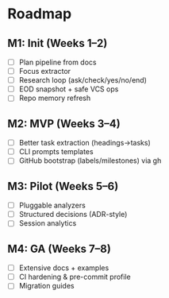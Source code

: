 # Roadmap

## M1: Init (Weeks 1–2)
- [ ] Plan pipeline from docs
- [ ] Focus extractor
- [ ] Research loop (ask/check/yes/no/end)
- [ ] EOD snapshot + safe VCS ops
- [ ] Repo memory refresh

## M2: MVP (Weeks 3–4)
- [ ] Better task extraction (headings→tasks)
- [ ] CLI prompts templates
- [ ] GitHub bootstrap (labels/milestones) via gh

## M3: Pilot (Weeks 5–6)
- [ ] Pluggable analyzers
- [ ] Structured decisions (ADR-style)
- [ ] Session analytics

## M4: GA (Weeks 7–8)
- [ ] Extensive docs + examples
- [ ] CI hardening & pre-commit profile
- [ ] Migration guides
